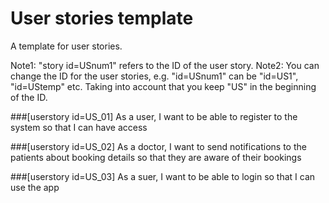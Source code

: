 # User stories template

A template for user stories.

Note1: "story id=USnum1" refers to the ID of the user story. 
Note2: You can change the ID for the user stories, e.g. "id=USnum1" can be "id=US1", "id=UStemp" etc. Taking into account that you keep "US" in the beginning of the ID.


###[userstory id=US_01]
As a user, I want to be able to register to the system so that I can have access

###[userstory id=US_02]
As a doctor, I want to send notifications to the patients about booking details so that they are aware of their bookings

###[userstory id=US_03]
As a suer, I want to be able to login so that I can use the app





